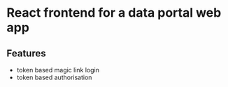 # React frontend for a data portal web app

## Features
- token based magic link login
- token based authorisation